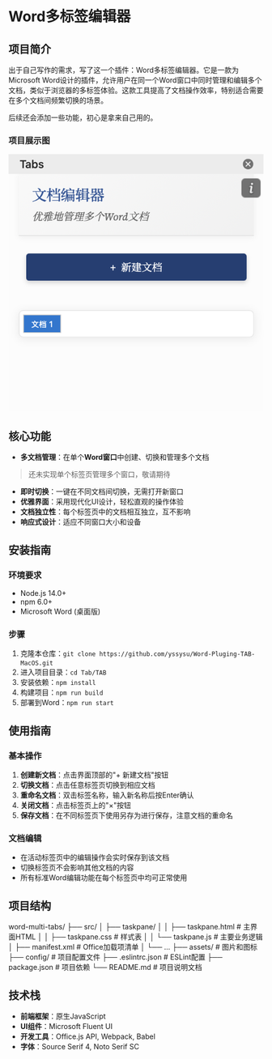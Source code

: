 # Word多标签编辑器

## 项目简介

出于自己写作的需求，写了这一个插件：Word多标签编辑器。它是一款为Microsoft Word设计的插件，允许用户在同一个Word窗口中同时管理和编辑多个文档，类似于浏览器的多标签体验。这款工具提高了文档操作效率，特别适合需要在多个文档间频繁切换的场景。

后续还会添加一些功能，初心是拿来自己用的。

### 项目展示图
![图片1](images/image.png)
## 核心功能

- **多文档管理**：在单个**Word窗口**中创建、切换和管理多个文档

> 还未实现单个标签页管理多个窗口，敬请期待

- **即时切换**：一键在不同文档间切换，无需打开新窗口
- **优雅界面**：采用现代化UI设计，轻松直观的操作体验
- **文档独立性**：每个标签页中的文档相互独立，互不影响
- **响应式设计**：适应不同窗口大小和设备

## 安装指南

### 环境要求

- Node.js 14.0+
- npm 6.0+
- Microsoft Word (桌面版)

### 步骤
1. 克隆本仓库：`git clone https://github.com/yssysu/Word-Pluging-TAB-MacOS.git`
2. 进入项目目录：`cd Tab/TAB`
3. 安装依赖：`npm install`
4. 构建项目：`npm run build`
5. 部署到Word：`npm run start`

## 使用指南

### 基本操作

1. **创建新文档**：点击界面顶部的"+ 新建文档"按钮
2. **切换文档**：点击任意标签页切换到相应文档
3. **重命名文档**：双击标签名称，输入新名称后按Enter确认
4. **关闭文档**：点击标签页上的"×"按钮
5. **保存文档**：在不同标签页下使用另存为进行保存，注意文档的重命名

### 文档编辑

- 在活动标签页中的编辑操作会实时保存到该文档
- 切换标签页不会影响其他文档的内容
- 所有标准Word编辑功能在每个标签页中均可正常使用


## 项目结构
word-multi-tabs/
├── src/
│   ├── taskpane/
│   │   ├── taskpane.html # 主界面HTML
│   │   ├── taskpane.css # 样式表
│   │   └── taskpane.js # 主要业务逻辑
│   ├── manifest.xml # Office加载项清单
│   └── ...
├── assets/ # 图片和图标
├── config/ # 项目配置文件
├── .eslintrc.json # ESLint配置
├── package.json # 项目依赖
└── README.md # 项目说明文档


## 技术栈

- **前端框架**：原生JavaScript
- **UI组件**：Microsoft Fluent UI
- **开发工具**：Office.js API, Webpack, Babel
- **字体**：Source Serif 4, Noto Serif SC